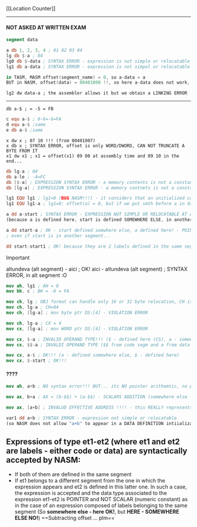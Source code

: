[[Location Counter]]

---
#### NOT ASKED AT WRITTEN EXAM
```nasm
segment data

a db 1, 2, 3, 4 ; 01 02 03 04 
lg db $-a ; 04
lg0 db $-data ; SYNTAX ERROR - expression is not simple or relocatable
lg1 db a-data ; SYNTAX ERROR - expression is not simpel or relocatable

in TASM, MASM offset(segment_name) = 0, so a-data = a 
BUT in NASM, offset(data) = 00401000 !!, so here a-data does not work, trated as FAR address
```

`lg2 dw data-a ; the assembler allows it but we obtain a LINKING ERROR`

---

`db a-$ ; = -5 = FB`
```nasm
c equ a-$ ; 0-6=-6=FA
d equ a-$ ;same
e db a-$ ;same
```

```
x dw x ; 07 10 !!! (from 00401007)
x db x ; SYNTAX ERROR, offset is only WORD/DWORD, CAN NOT TRUNCATE A BYTE FROM IT
x1 dw x1 ; x1 = offset(x1) 09 00 at assembly time and 09 10 in the end...
```

```nasm
db lg-a ; 04
db a-le ; -4=FC
db [$-a] ; EXPRESSION SYNTAX ERROR - a memory contents is not a constant computable at assembly time
db [lg-a] ; EXPRESSION SYNTAX ERROR - a memory contnets is not a constant computable at assembly time (even if lg-a is a constant, [lg-a] IS NOT, IT HAS TO BE COMPUTED!)
```
 
```nasm
lg1 EQU lg1 ; lg1=0 (BUG NASM!!!) - it considers that an unitialized constant = 0
lg1 EQU lg1-a ; lg1=0: offset(a) = 0, but if we put smth before a in data segment, offset(a) !=0 and we will obtain a SYNTAX ERROR: RECURSIVE EQUs, macro abuse"
```

```nasm
a dd a-start ; SYNTAX ERROR - EXPRESSION NOT SIMPLE OR RELOCATABLE AT ASSEMBLY TIME
(because a is defined here, start is defined SOMEWHERE ELSE, in another segment = far address)

a dd start-a ; OK - start defined somwhere else, a defined here! - POINTER DATA TYPE
; even if start is in another segment...

dd start-start1 ; OK! because they are 2 labels defined in the same segment!! RESULT WILL BE A SCALAR DTYPE

```

>[!important] 
>altundeva (alt segment) - aici ; OK!
aici - altundeva (alt segment) ; SYNTAX ERROR, in alt segment :O


```nasm
mov ah, lg1 ; AH = 0
mov bh, c ; BH = -6 = FA

mov ch, lg ; OBJ format can handle only 16 or 32 byte relocation, CH is 8 byte
mov ch, lg-a ; CH=04
mov ch, [lg-a] ; mov byte ptr DS:[4] - VIOLATION ERROR

mov ch, lg-a ; CX = 4
mov cx, [lg-a] ; mov WORD ptr DS:[4] - VIOLATION ERROR
```

```nasm
mov cx, $-a ; INVALID OPERAND TYPE!!! ($ - defined here (CS), a - somewhere else (DS))
mov cx, $$-a ; INVALDI OPERAND TYPE ($$ from code segm and a from data segm!)

mov cx, a-$ ; OK!!! (a - defined somewhere else, $ - defined here)
mov cx, $-start ; OK!!!
```


#### ????
```nasm
mov ah, a+b ; NO syntax error!!! BUT... its NO pointer arithemtic, no pointers addition ; it is SCALAR addition - a+b = (a-$$) + (b-$$)

mov ax, b+a ; AX = (b-$$) + (a-$$) - SCALARS ADDITION (somewhere else - here)
```

```nasm
mov ax, [a+b] ; INVALUD EFFECTIVE ADDRESS !!!! - this REALLY represents pointer addition which is FORBIDDEN! (because of offset specification formula)
```

```nasm
var1 dd a+b ; SYNTAX ERROR - expression not simple or relocatable
(so NASM does not allow "a+b" to appear in a DATA DEFINITION intiialization, but ONLY as an INSTRUCTION OPERAND like above)!
```

## Expressions of type et1-et2  (where et1 and et2 are labels - either code or data) are syntactically accepted by NASM:

- If both of them are defined in the same segment
- If et1 belongs to a different segment from the one in which the expression appears and et2 is defined in this latter one. In such a case, the expression is accepted and the data type associated to the expression et1-et2 is POINTER and NOT SCALAR (numeric constant) as in the case of an expression composed of labels belonging to the same segment (So **somewhere else - here OK!**, but **HERE - SOMEWHERE ELSE NO!**)
==Subtracting offset ... plm==

